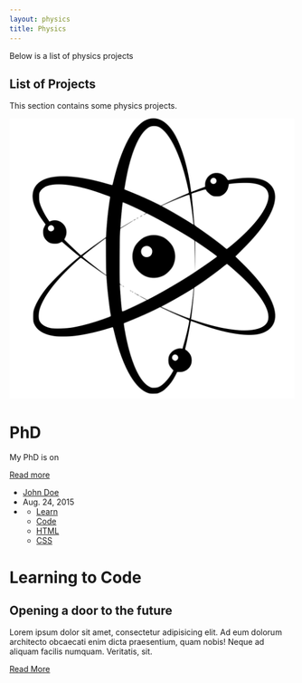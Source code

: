 ```yaml
---
layout: physics
title: Physics
---
```


Below is a list of physics projects

## List of Projects

This section contains some physics projects.

<div class="app">

<img src="atom.png" style="grid-column:1;">

  <main style="grid-column:2;">
    <h1>PhD</h1>
    <p>My PhD is on </p>
    <a href="">Read more</a>
  </main>
</div>

<div class="blog-card">
    <div class="meta">
      <div class="photo" style="background-image: url(atom.png)"></div>
      <ul class="details">
        <li class="author"><a href="#">John Doe</a></li>
        <li class="date">Aug. 24, 2015</li>
        <li class="tags">
          <ul>
            <li><a href="#">Learn</a></li>
            <li><a href="#">Code</a></li>
            <li><a href="#">HTML</a></li>
            <li><a href="#">CSS</a></li>
          </ul>
        </li>
      </ul>
    </div>
    <div class="description">
      <h1>Learning to Code</h1>
      <h2>Opening a door to the future</h2>
      <p> Lorem ipsum dolor sit amet, consectetur adipisicing elit. Ad eum dolorum architecto obcaecati enim dicta praesentium, quam nobis! Neque ad aliquam facilis numquam. Veritatis, sit.</p>
      <p class="read-more">
        <a href="#">Read More</a>
      </p>
    </div>
  </div>